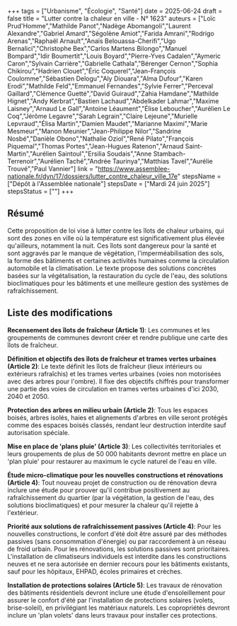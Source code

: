 +++
tags = ["Urbanisme", "Écologie", "Santé"]
date = 2025-06-24
draft = false
title = "Lutter contre la chaleur en ville - N° 1623"
auteurs = ["Loïc Prud'Homme","Mathilde Panot","Nadège Abomangoli","Laurent Alexandre","Gabriel Amard","Ségolène Amiot","Farida Amrani","Rodrigo Arenas","Raphaël Arnault","Anaïs Belouassa-Cherifi","Ugo Bernalici","Christophe Bex","Carlos Martens Bilongo","Manuel Bompard","Idir Boumertit","Louis Boyard","Pierre-Yves Cadalen","Aymeric Caron","Sylvain Carrière","Gabrielle Cathala","Bérenger Cernon","Sophia Chikirou","Hadrien Clouet","Éric Coquerel","Jean-François Coulomme","Sébastien Delogu","Aly Diouara","Alma Dufour","Karen Erodi","Mathilde Feld","Emmanuel Fernandes","Sylvie Ferrer","Perceval Gaillard","Clémence Guetté","David Guiraud","Zahia Hamdane","Mathilde Hignet","Andy Kerbrat","Bastien Lachaud","Abdelkader Lahmar","Maxime Laisney","Arnaud Le Gall","Antoine Léaument","Élise Leboucher","Aurélien Le Coq","Jérôme Legavre","Sarah Legrain","Claire Lejeune","Murielle Lepvraud","Élisa Martin","Damien Maudet","Marianne Maximi","Marie Mesmeur","Manon Meunier","Jean-Philippe Nilor","Sandrine Nosbé","Danièle Obono","Nathalie Oziol","René Pilato","François Piquemal","Thomas Portes","Jean-Hugues Ratenon","Arnaud Saint-Martin","Aurélien Saintoul","Ersilia Soudais","Anne Stambach-Terrenoir","Aurélien Taché","Andrée Taurinya","Matthias Tavel","Aurélie Trouvé","Paul Vannier"]
link = "https://www.assemblee-nationale.fr/dyn/17/dossiers/lutter_contre_chaleur_ville_17e"
stepsName = ["Dépôt à l'Assemblée nationale"]
stepsDate = ["Mardi 24 juin 2025"]
stepsStatus = [""]
+++

## Résumé

Cette proposition de loi vise à lutter contre les îlots de chaleur urbains, qui sont des zones en ville où la température est significativement plus élevée qu'ailleurs, notamment la nuit. Ces îlots sont dangereux pour la santé et sont aggravés par le manque de végétation, l'imperméabilisation des sols, la forme des bâtiments et certaines activités humaines comme la circulation automobile et la climatisation. Le texte propose des solutions concrètes basées sur la végétalisation, la restauration du cycle de l'eau, des solutions bioclimatiques pour les bâtiments et une meilleure gestion des systèmes de rafraîchissement.

## Liste des modifications

**Recensement des îlots de fraîcheur (Article 1)**: Les communes et les groupements de communes devront créer et rendre publique une carte des îlots de fraîcheur.

**Définition et objectifs des îlots de fraîcheur et trames vertes urbaines (Article 2)**: Le texte définit les îlots de fraîcheur (lieux intérieurs ou extérieurs rafraîchis) et les trames vertes urbaines (voies non motorisées avec des arbres pour l'ombre). Il fixe des objectifs chiffrés pour transformer une partie des voies de circulation en trames vertes urbaines d'ici 2030, 2040 et 2050.

**Protection des arbres en milieu urbain (Article 2)**: Tous les espaces boisés, arbres isolés, haies et alignements d'arbres en ville seront protégés comme des espaces boisés classés, rendant leur destruction interdite sauf autorisation spéciale.

**Mise en place de 'plans pluie' (Article 3)**: Les collectivités territoriales et leurs groupements de plus de 50 000 habitants devront mettre en place un 'plan pluie' pour restaurer au maximum le cycle naturel de l'eau en ville.

**Étude micro-climatique pour les nouvelles constructions et rénovations (Article 4)**: Tout nouveau projet de construction ou de rénovation devra inclure une étude pour prouver qu'il contribue positivement au rafraîchissement du quartier (par la végétation, la gestion de l'eau, des solutions bioclimatiques) et pour mesurer la chaleur qu'il rejette à l'extérieur.

**Priorité aux solutions de rafraîchissement passives (Article 4)**: Pour les nouvelles constructions, le confort d'été doit être assuré par des méthodes passives (sans consommation d'énergie) ou par raccordement à un réseau de froid urbain. Pour les rénovations, les solutions passives sont prioritaires. L'installation de climatiseurs individuels est interdite dans les constructions neuves et ne sera autorisée en dernier recours pour les bâtiments existants, sauf pour les hôpitaux, EHPAD, écoles primaires et crèches.

**Installation de protections solaires (Article 5)**: Les travaux de rénovation des bâtiments résidentiels devront inclure une étude d'ensoleillement pour assurer le confort d'été par l'installation de protections solaires (volets, brise-soleil), en privilégiant les matériaux naturels. Les copropriétés devront inclure un 'plan volets' dans leurs travaux pour installer ces protections.
